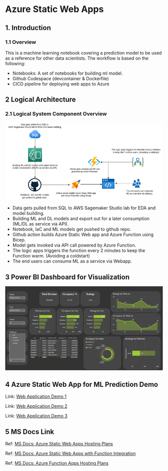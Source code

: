 #  Azure Static Web Apps
## 1. Introduction
### 1.1	Overview
This is a machine learning notebook covering a prediction model to be used as a reference for other data scientists. The workflow is based on the following:
- Notebooks: A set of notebooks for building ml model.
- Github Codespace (devcontainer & Dockerfile)
- CICD pipeline for deploying web apps to Azure

## 2 Logical Architecture
### 2.1	Logical System Component Overview
![Figure 2: Logical Architecture Overview](./images/workflow.png)
- Data gets pulled from SQL to AWS Sagemaker Studio lab for EDA and model building.
- Building ML and DL models and export out for a later consumption (ML/DL as service via API).
- Notebook, IaC and ML models get pushed to github repo.
- Github action builds Azure Static Web app and Azure Function using Bicep.
- Model gets invoked via API call powered by Azure Function.
- The logic apps triggers the function every 2 minutes to keep the Function warm. (Avoiding a coldstart)
- The end users can consume ML as a service via Webapp.

## 3 Power BI Dashboard for Visualization
![Figure 3: Power BI Dashboard](./images/powerbi.png)

## 4 Azure Static Web App for ML Prediction Demo
Link: [Web Application Demo 1](https://lyoh001.com/mlsupplychain)

Link: [Web Application Demo 2](https://lyoh001.com/mlmobileuurka)

Link: [Web Application Demo 3](https://lyoh001.com/mlhospitality)

## 5 MS Docs Link
Ref: [MS Docs: Azure Static Web Apps Hosting Plans](https://learn.microsoft.com/en-us/azure/static-web-apps/plans)

Ref: [MS Docs: Azure Static Web Apps with Function Integration](https://docs.microsoft.com/en-us/azure/static-web-apps/functions-bring-your-own/)

Ref: [MS Docs: Azure Function Apps Hosting Plans](https://learn.microsoft.com/en-us/azure/azure-functions/functions-scale)